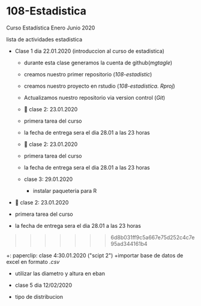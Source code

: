 # 108-Estadistica
Curso Estadística Enero Junio 2020

lista de actividades estadistica

+ Clase 1 dia 22.01.2020 (introduccion al curso de estadistica)
   + durante esta clase generamos la cuenta de github(*mgtagle*)
   + creamos nuestro primer repositorio (*108-estadistic*)
   + creamos nuestro proyecto en rstudio (*108-estadistica. Rproj*)
   + Actualizamos nuestro repositorio via version control (*Git*)
   
   + :paperclip: clase 2: 23.01.2020
   + primera tarea del curso
   + la fecha de entrega sera el dia 28.01 a las 23 horas


   + :paperclip: clase 2: 23.01.2020
 
   + primera tarea del curso
   + la fecha de entrega sera el dia 28.01 a las 23 horas
   
   + clase 3: 29.01.2020
     + instalar paqueteria para R
     
     
+ :paperclip: clase 2: 23.01.2020
+ primera tarea del curso
+ la fecha de entrega sera el dia 28.01 a las 23 horas
>>>>>>> 6d8b031ff9c5a667e75d252c4c7e95ad344161b4

 +: paperclip: clase 4:30.01.2020 ("scipt 2")
  +importar base de datos de excel en formato *.csv*
  + utilizar las diametro y altura en eban


+ clase 5 dia 12/02/2020

 + tipo de distribucion
